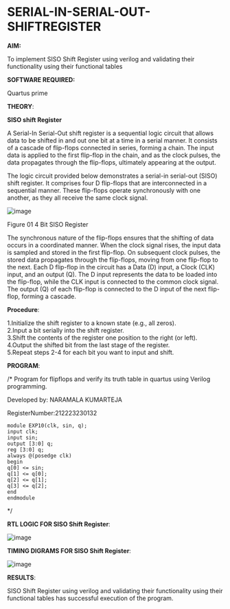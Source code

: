 # SERIAL-IN-SERIAL-OUT-SHIFTREGISTER

**AIM:**

To implement  SISO Shift Register using verilog and validating their functionality using their functional tables

**SOFTWARE REQUIRED:**

Quartus prime

**THEORY**:

**SISO shift Register**

A Serial-In Serial-Out shift register is a sequential logic circuit that allows data to be shifted in and out one bit at a time in a serial manner. It consists of a cascade of flip-flops connected in series, forming a chain. The input data is applied to the first flip-flop in the chain, and as the clock pulses, the data propagates through the flip-flops, ultimately appearing at the output.

The logic circuit provided below demonstrates a serial-in serial-out (SISO) shift register. It comprises four D flip-flops that are interconnected in a sequential manner. These flip-flops operate synchronously with one another, as they all receive the same clock signal.

![image](https://github.com/naavaneetha/SERIAL-IN-SERIAL-OUT-SHIFTREGISTER/assets/154305477/e81c4072-37f9-46c6-8145-566764b74c3a)

Figure 01 4 Bit SISO Register

The synchronous nature of the flip-flops ensures that the shifting of data occurs in a coordinated manner. When the clock signal rises, the input data is sampled and stored in the first flip-flop. On subsequent clock pulses, the stored data propagates through the flip-flops, moving from one flip-flop to the next.
Each D flip-flop in the circuit has a Data (D) input, a Clock (CLK) input, and an output (Q). The D input represents the data to be loaded into the flip-flop, while the CLK input is connected to the common clock signal. The output (Q) of each flip-flop is connected to the D input of the next flip-flop, forming a cascade.

**Procedure**:

1.Initialize the shift register to a known state (e.g., all zeros).    
2.Input a bit serially into the shift register.    
3.Shift the contents of the register one position to the right (or left).    
4.Output the shifted bit from the last stage of the register.   
5.Repeat steps 2-4 for each bit you want to input and shift. 

**PROGRAM**:

/* Program for flipflops and verify its truth table in quartus using Verilog programming.

Developed by: NARAMALA KUMARTEJA

RegisterNumber:212223230132

```
module EXP10(clk, sin, q);
input clk;
input sin;
output [3:0] q;
reg [3:0] q;
always @(posedge clk)
begin
q[0] <= sin;
q[1] <= q[0];
q[2] <= q[1];
q[3] <= q[2];
end
endmodule

```

*/

**RTL LOGIC FOR SISO Shift Register**:

![image](https://github.com/sanjayashwinP/SERIAL-IN-SERIAL-OUT-SHIFTREGISTER/assets/147473265/888a0bee-db06-4665-b687-dbef0e31649c)


**TIMING DIGRAMS FOR SISO Shift Register**:

![image](https://github.com/sanjayashwinP/SERIAL-IN-SERIAL-OUT-SHIFTREGISTER/assets/147473265/eb74f57e-e71b-4f07-b621-4d84d36b1f96)

**RESULTS**:

 SISO Shift Register using verilog and validating their functionality using their functional tables has successful execution of the program.
 
